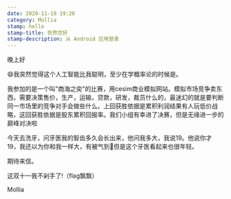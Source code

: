 ```yaml
---
date: 2020-11-10 19:20
category: Mollia
stamp: hello
stamp-title: 世界您好
stamp-description: 从 Android 应用登录
---
```


<p>
晚上好

😄我突然觉得这个人工智能比我聪明，至少在学概率论的时候是。

我参加的是一个叫"商海之奕"的比赛，用cesim商业模拟网站。模拟市场竞争卖东西，需要决策售价，生产，运输，贷款，研发，裁员什么的，最迷幻的就是要判断同一市场里的竞争对手会做些什么。上回获胜依据是累积利润结果有人玩低价战略，这回获胜依据是股东累积回报率。我们小组有幸进了决赛，但是无缘进一步的巅峰对决啦

今天去洗牙，问牙医我的智齿多久会长出来，他问我多大，我说19。他说你才19，我还以为你和我一样大，有被气到😤但是这个牙医看起来也很年轻。

期待来信。

这双十一我不剁手了!（flag飘飘）

Mollia
</p>